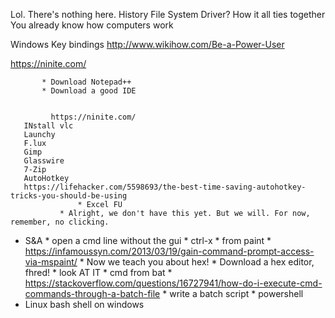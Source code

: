 
Lol. There's nothing here.
History
File System
Driver? How it all ties together
You already know how computers work



Windows Key bindings
http://www.wikihow.com/Be-a-Power-User


https://ninite.com/

		   * Download Notepad++
		   * Download a good IDE
				   

             https://ninite.com/
       INstall vlc
       Launchy
       F.lux
       Gimp
       Glasswire
       7-Zip
       AutoHotkey
       https://lifehacker.com/5598693/the-best-time-saving-autohotkey-tricks-you-should-be-using
                   * Excel FU
	           * Alright, we don't have this yet. But we will. For now, remember, no clicking.    
                 
       
 * S&A
       * open a cmd line without the gui
          * ctrl-x
       * from paint
          * https://infamoussyn.com/2013/03/19/gain-command-prompt-access-via-mspaint/
          * Now we teach you about hex!
          * Download a hex editor, fhred!
          * look AT IT
       * cmd from bat
          * https://stackoverflow.com/questions/16727941/how-do-i-execute-cmd-commands-through-a-batch-file
       * write a batch script
       * powershell
* Linux bash shell on windows
